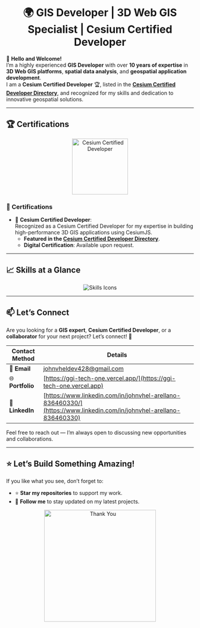 <h1 align="center">🌍 GIS Developer | 3D Web GIS Specialist | Cesium Certified Developer</h1>

  👋 **Hello and Welcome!**  
  I’m a highly experienced **GIS Developer** with over **10 years of expertise** in **3D Web GIS platforms**, **spatial data analysis**, and **geospatial application development**.  
  I am a **Cesium Certified Developer** 🏆, listed in the **[Cesium Certified Developer Directory](https://cesium.com/certified-developer-directory/)**, and recognized for my skills and dedication to innovative geospatial solutions.

---

## 🏆 **Certifications**

<p align="center">
  <img src="https://drive.google.com/thumbnail?id=1vE0EGsmzLhsx0osQmMyC8hbX7yhimJqJ&sz=w1000" height="150" width="150" alt="Cesium Certified Developer">
</p>

### 🏅 **Certifications**
- 🌟 **Cesium Certified Developer**:  
  Recognized as a Cesium Certified Developer for my expertise in building high-performance 3D GIS applications using CesiumJS.  
  - **Featured in the [Cesium Certified Developer Directory](https://cesium.com/certified-developer-directory/)**.  
  - **Digital Certification**: Available upon request.

---

## 📈 **Skills at a Glance**

<p align="center">
  <img src="https://skillicons.dev/icons?i=python,javascript,postgresql,aws,gcp,azure,react,vue,docker,angular,babel,c,gitlab,mysql,mongodb,nodejs,php,qt,redux,supabase,threejs,vite,webpack,yarn,github,html,css" alt="Skills Icons" />
</p>

---

## 📫 **Let’s Connect**

Are you looking for a **GIS expert**, **Cesium Certified Developer**, or a **collaborator** for your next project? Let’s connect! 🚀

| Contact Method     | Details                                                                 |
|--------------------|-------------------------------------------------------------------------|
| 📧 **Email**       | [johnvheldev428@gmail.com](mailto:johnvheldev428@gmail.com)                 |
| 🌐 **Portfolio**   | [https://ggi-tech-one.vercel.app/](https://ggi-tech-one.vercel.app)                                                 |
| 💼 **LinkedIn**    | [https://www.linkedin.com/in/johnvhel-arellano-836460330/](https://www.linkedin.com/in/johnvhel-arellano-836460330)                                        |

Feel free to reach out — I’m always open to discussing new opportunities and collaborations.

---

## ⭐ **Let’s Build Something Amazing!**

If you like what you see, don’t forget to:

- ⭐ **Star my repositories** to support my work.  
- 🤝 **Follow me** to stay updated on my latest projects.  

<p align="center">
  <img src="https://media.tenor.com/DwLEW1YOP-4AAAAM/bowing-thank-you.gif" alt="Thank You" width="300" />
</p>
